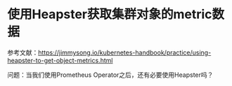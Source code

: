 # 使用Heapster获取集群对象的metric数据

参考文献：https://jimmysong.io/kubernetes-handbook/practice/using-heapster-to-get-object-metrics.html

问题：当我们使用Prometheus Operator之后，还有必要使用Heapster吗？
